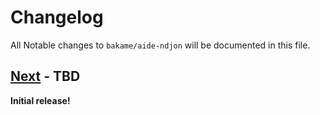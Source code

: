 # Changelog

All Notable changes to `bakame/aide-ndjon` will be documented in this file.

## [Next](https://github.com/bakame-php/stackwatch/releases/tag/0.1.0) - TBD

**Initial release!**
